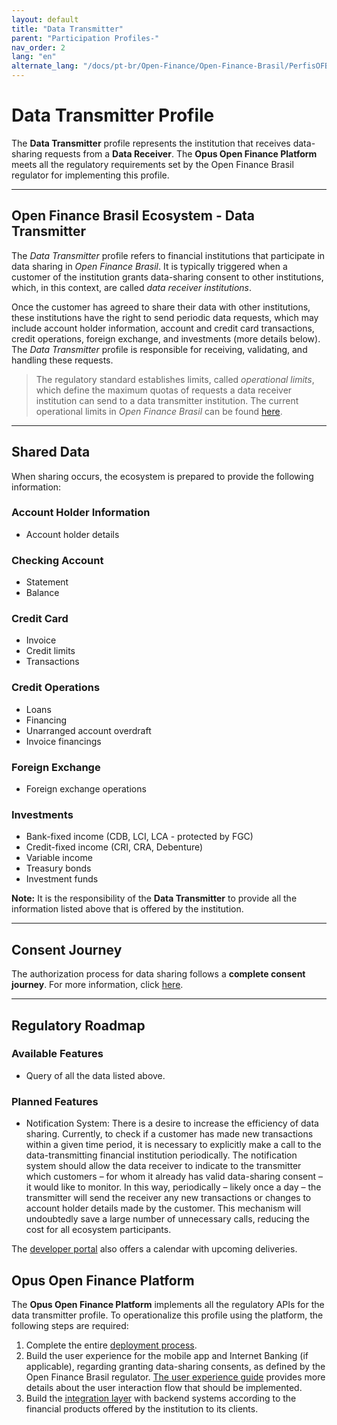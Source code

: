 ```yaml
---
layout: default
title: "Data Transmitter"
parent: "Participation Profiles-"
nav_order: 2
lang: "en"
alternate_lang: "/docs/pt-br/Open-Finance/Open-Finance-Brasil/PerfisOFB/OFB-Transmissor/"
---
```


# Data Transmitter Profile

The **Data Transmitter** profile represents the institution that receives data-sharing requests from a **Data Receiver**. The **Opus Open Finance Platform** meets all the regulatory requirements set by the Open Finance Brasil regulator for implementing this profile.

---

## Open Finance Brasil Ecosystem - Data Transmitter

The *Data Transmitter* profile refers to financial institutions that participate in data sharing in *Open Finance Brasil*. It is typically triggered when a customer of the institution grants data-sharing consent to other institutions, which, in this context, are called *data receiver institutions*.

Once the customer has agreed to share their data with other institutions, these institutions have the right to send periodic data requests, which may include account holder information, account and credit card transactions, credit operations, foreign exchange, and investments (more details below). The *Data Transmitter* profile is responsible for receiving, validating, and handling these requests.

> The regulatory standard establishes limits, called *operational limits*, which define the maximum quotas of requests a data receiver institution can send to a data transmitter institution. The current operational limits in *Open Finance Brasil* can be found [here][Operational-Limits].

---

## Shared Data

When sharing occurs, the ecosystem is prepared to provide the following information:

### **Account Holder Information**

- Account holder details

### **Checking Account**

- Statement
- Balance

### **Credit Card**

- Invoice
- Credit limits
- Transactions

### **Credit Operations**

- Loans
- Financing
- Unarranged account overdraft
- Invoice financings

### **Foreign Exchange**

- Foreign exchange operations

### **Investments**

- Bank-fixed income (CDB, LCI, LCA - protected by FGC)
- Credit-fixed income (CRI, CRA, Debenture)
- Variable income
- Treasury bonds
- Investment funds

**Note:** It is the responsibility of the **Data Transmitter** to provide all the information listed above that is offered by the institution.

---

## Consent Journey

The authorization process for data sharing follows a **complete consent journey**. For more information, click [here][ConsentJourney].

---

## Regulatory Roadmap

### Available Features

- Query of all the data listed above.

### Planned Features

- Notification System: There is a desire to increase the efficiency of data sharing. Currently, to check if a customer has made new transactions within a given time period, it is necessary to explicitly make a call to the data-transmitting financial institution periodically. The notification system should allow the data receiver to indicate to the transmitter which customers – for whom it already has valid data-sharing consent – it would like to monitor. In this way, periodically – likely once a day – the transmitter will send the receiver any new transactions or changes to account holder details made by the customer. This mechanism will undoubtedly save a large number of unnecessary calls, reducing the cost for all ecosystem participants.

The [developer portal][DeveloperPortal] also offers a calendar with upcoming deliveries.

## Opus Open Finance Platform

The **Opus Open Finance Platform** implements all the regulatory APIs for the data transmitter profile. To operationalize this profile using the platform, the following steps are required:

1. Complete the entire [deployment process][Deployment].
2. Build the user experience for the mobile app and Internet Banking (if applicable), regarding granting data-sharing consents, as defined by the Open Finance Brasil regulator. [The user experience guide][UserExperienceGuide] provides more details about the user interaction flow that should be implemented.
3. Build the [integration layer][Integration-Layer] with backend systems according to the financial products offered by the institution to its clients.

[Operational-Limits]: https://openfinancebrasil.atlassian.net/wiki/spaces/OF/pages/17924220/Limites+operacionais
[ConsentJourney]: ../JornadaConsentimento/OFB-JornadaConsentimento.html
[DeveloperPortal]: https://openfinancebrasil.atlassian.net/wiki/spaces/DraftOF/calendars
[Deployment]: ../../Plataforma-OpusOpenFinance/Implantação/OOF-Implantação.html
[UserExperienceGuide]: https://openfinancebrasil.atlassian.net/wiki/spaces/OF/pages/17378535/Guia+de+Experi+ncia+do+Usu+rio
[Integration-Layer]: ../../Plataforma-OpusOpenFinance/Integração/CamadaIntegração.html
